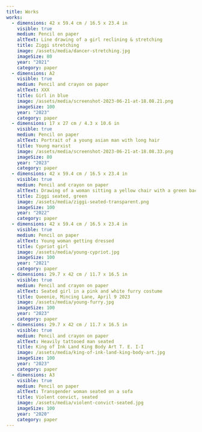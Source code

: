 ```yaml
---
title: Works
works:
  - dimensions: 42 x 59.4 cm / 16.5 x 23.4 in
    visible: true
    medium: Pencil on paper
    altText: Line drawing of a girl reclining & stretching
    title: Ziggi stretching
    image: /assets/media/dancer-stretching.jpg
    imageSize: 80
    year: "2021"
    category: paper
  - dimensions: A2
    visible: true
    medium: Pencil and crayon on paper
    altText: XXX
    title: Girl in blue
    image: /assets/media/screenshot-2023-06-21-at-18.08.21.png
    imageSize: 100
    year: "2023"
    category: paper
  - dimensions: 17 x 27 cm / 4.3 x 10.6 in
    visible: true
    medium: Pencil on paper
    altText: Portrait of a young asian man with long hair
    title: Young marxist
    image: /assets/media/screenshot-2023-06-21-at-18.08.33.png
    imageSize: 80
    year: "2023"
    category: paper
  - dimensions: 42 x 59.4 cm / 16.5 x 23.4 in
    visible: true
    medium: Pencil and crayon on paper
    altText: Drawing of a woman sitting a yellow chair with a green background
    title: Ziggi seated, green
    image: /assets/media/ziggi-seated-transparent.png
    imageSize: 100
    year: "2022"
    category: paper
  - dimensions: 42 x 59.4 cm / 16.5 x 23.4 in
    visible: true
    medium: Pencil on paper
    altText: Young woman getting dressed
    title: Cypriot girl
    image: /assets/media/young-cypriot.jpg
    imageSize: 100
    year: "2021"
    category: paper
  - dimensions: 29.7 x 42 cm / 11.7 x 16.5 in
    visible: true
    medium: Pencil and crayon on paper
    altText: Seated girl in a pink and white furry costume
    title: Queenie, Mincing Lane, April 9 2023
    image: /assets/media/young-furry.jpg
    imageSize: 100
    year: "2023"
    category: paper
  - dimensions: 29.7 x 42 cm / 11.7 x 16.5 in
    visible: true
    medium: Pencil and crayon on paper
    altText: Heavily tattooed man seated
    title: King of Ink Land King Body Art T. E. I-I
    image: /assets/media/king-of-ink-land-king-body-art.jpg
    imageSize: 100
    year: "2023"
    category: paper
  - dimensions: A3
    visible: true
    medium: Pencil on paper
    altText: Transgender woman seated on a sofa
    title: Violent convict, seated
    image: /assets/media/violent-convict-seated.jpg
    imageSize: 100
    year: "2020"
    category: paper
---
```

